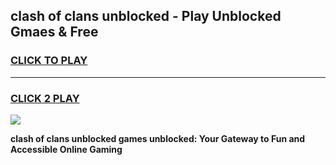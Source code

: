
## clash of clans unblocked - Play Unblocked Gmaes & Free
<h3>
<a href="https://news.freeplayer.one?title=clash_of_clans_unblocked&ref=16F">CLICK TO PLAY</a></h3>
<hr>

<h3>
<a href="https://news.freeplayer.one?title=clash_of_clans_unblocked&ref=16F">CLICK 2 PLAY</a>
  
</h3>

<a href="https://news.freeplayer.one?title=clash_of_clans_unblocked&ref=16F/"><img src="https://clearcache.store/games.png"></a>


**clash of clans unblocked games unblocked: Your Gateway to Fun and Accessible Online Gaming**
